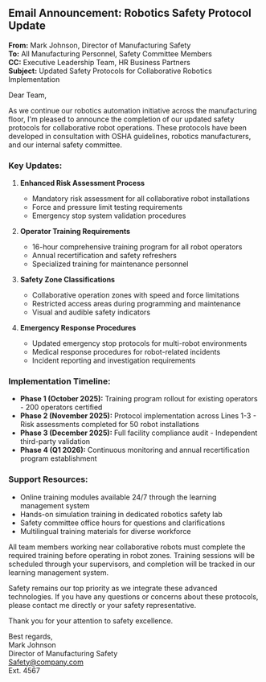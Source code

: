 ## Email Announcement: Robotics Safety Protocol Update

**From:** Mark Johnson, Director of Manufacturing Safety  
**To:** All Manufacturing Personnel, Safety Committee Members  
**CC:** Executive Leadership Team, HR Business Partners  
**Subject:** Updated Safety Protocols for Collaborative Robotics Implementation  

Dear Team,

As we continue our robotics automation initiative across the manufacturing floor, I'm pleased to announce the completion of our updated safety protocols for collaborative robot operations. These protocols have been developed in consultation with OSHA guidelines, robotics manufacturers, and our internal safety committee.

### Key Updates:

1. **Enhanced Risk Assessment Process**
   - Mandatory risk assessment for all collaborative robot installations
   - Force and pressure limit testing requirements
   - Emergency stop system validation procedures

2. **Operator Training Requirements**
   - 16-hour comprehensive training program for all robot operators
   - Annual recertification and safety refreshers
   - Specialized training for maintenance personnel

3. **Safety Zone Classifications**
   - Collaborative operation zones with speed and force limitations
   - Restricted access areas during programming and maintenance
   - Visual and audible safety indicators

4. **Emergency Response Procedures**
   - Updated emergency stop protocols for multi-robot environments
   - Medical response procedures for robot-related incidents
   - Incident reporting and investigation requirements

### Implementation Timeline:

- **Phase 1 (October 2025):** Training program rollout for existing operators - 200 operators certified
- **Phase 2 (November 2025):** Protocol implementation across Lines 1-3 - Risk assessments completed for 50 robot installations
- **Phase 3 (December 2025):** Full facility compliance audit - Independent third-party validation
- **Phase 4 (Q1 2026):** Continuous monitoring and annual recertification program establishment

### Support Resources:

- Online training modules available 24/7 through the learning management system
- Hands-on simulation training in dedicated robotics safety lab
- Safety committee office hours for questions and clarifications
- Multilingual training materials for diverse workforce

All team members working near collaborative robots must complete the required training before operating in robot zones. Training sessions will be scheduled through your supervisors, and completion will be tracked in our learning management system.

Safety remains our top priority as we integrate these advanced technologies. If you have any questions or concerns about these protocols, please contact me directly or your safety representative.

Thank you for your attention to safety excellence.

Best regards,  
Mark Johnson  
Director of Manufacturing Safety  
Safety@company.com  
Ext. 4567